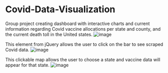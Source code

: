 # Covid-Data-Visualization
Group project creating dashboard with interactive charts and current information regarding Covid vaccine allocations per state and county, and the current death toll in the United states.
![image](https://user-images.githubusercontent.com/78701437/132606080-ea5b6a94-5cb5-40c8-b728-12b9be8c06d7.png)

This element from jQuery allows the user to click on the bar to see scraped Covid data.
![image](https://user-images.githubusercontent.com/78701437/132606238-f375ba1a-5468-4435-b04d-380e46598db2.png)

This clickable map allows the user to choose a state and vaccine data will appear for that state. 
![image](https://user-images.githubusercontent.com/78701437/132606439-f2b0a4b5-9b63-4cc2-94b9-de37c1f35500.png)



